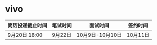 # vivo
| 简历投递截止时间 | 笔试时间 | 面试时间 | 签约时间 |
|--|--|--|--|
| 9月20日 18:00 | 9月22日 | 10月9日-10月10日 | 10月11日 |

<!--stackedit_data:
eyJoaXN0b3J5IjpbOTMwODYxMDYsLTIwODg3NDY2MTJdfQ==
-->